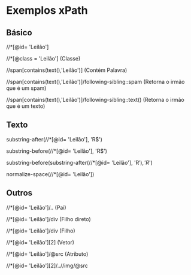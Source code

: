 # Exemplos xPath

## Básico
//*[@id= 'Leilão'] <ID>

//*[@class = 'Leilão'] (Classe)

//span[contains(text(),'Leilão')] (Contém Palavra)

//span[contains(text(),'Leilão')]/following-sibling::spam (Retorna o irmão que é um spam)

//span[contains(text(),'Leilão')]/following-sibling::text() (Retorna o irmão que é um texto)


## Texto

substring-after(//*[@id= 'Leilão'], 'R$')

substring-before(//*[@id= 'Leilão'], 'R$')

substring-before(substring-after(//*[@id= 'Leilão'], 'R$'), 'R$')

normalize-space(//*[@id= 'Leilão'])

## Outros

//*[@id= 'Leilão']/.. (Pai)

//*[@id= 'Leilão']/div (Filho direto)

//*[@id= 'Leilão']/div (Filho)

//*[@id= 'Leilão'][2] (Vetor)

//*[@id= 'Leilão']/@src (Atributo)

//*[@id= 'Leilão'][2]/..//img/@src
